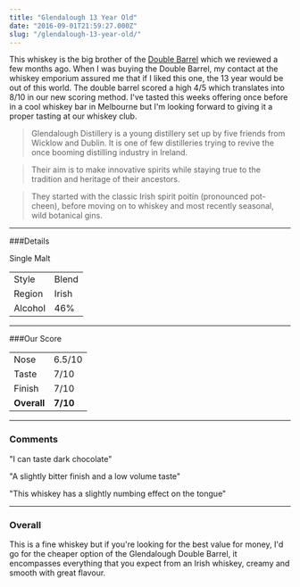 ```yaml
---
title: "Glendalough 13 Year Old"
date: "2016-09-01T21:59:27.000Z"
slug: "/glendalough-13-year-old/"
---
```

This whiskey is the big brother of the [Double Barrel](http://whiskeynerds.com/glendalough-double-barrel/) which we reviewed a few months ago. 
When I was buying the Double Barrel, my contact at the whiskey emporium assured me that if I liked this one, the 13 year would be out of this world. The double barrel scored a high 4/5 which translates into 8/10 in our new scoring method.
I've tasted this weeks offering once before in a cool whiskey bar in Melbourne but I'm looking forward to giving it a proper tasting at our whiskey club.

>Glendalough Distillery is a young distillery set up by five friends from Wicklow and Dublin. It is one of few distilleries trying to revive the once booming distilling industry in Ireland.

>Their aim is to make innovative spirits while staying true to the tradition and heritage of their ancestors.

>They started with the classic Irish spirit poitín (pronounced pot-cheen), before moving on to whiskey and most recently seasonal, wild botanical gins.

---

###Details
<table>  
<tr>  
<td class="grey">Style</td>Single Malt <td>Blend</td>  
</tr>  
<tr>  
<td class="grey">Region</td><td>Irish</td>  
</tr>  
<tr>  
<td class="grey">Alcohol</td><td>46%</td>  
</tr>  
</table>


---

###Our Score
<table class="score-table">  
<tr>  
<td class="grey">Nose</td><td>6.5/10</td>  
</tr>  
<tr>  
<td class="grey">Taste</td><td>7/10</td>  
</tr>  
<tr>  
<td class="grey">Finish</td><td>7/10</td>  
</tr>  
<tr>  
<td class="grey"><strong>Overall</strong></td><td><strong>7/10</strong></td>  
</tr>  
</table>

---

### Comments
"I can taste dark chocolate"

"A slightly bitter finish and a low volume taste"

"This whiskey has a slightly numbing effect on the tongue"

---

### Overall

This is a fine whiskey but if you're looking for the best value for money, I'd go for the cheaper option of the Glendalough Double Barrel, it encompasses everything that you expect from an Irish whiskey, creamy and smooth with great flavour. 
    